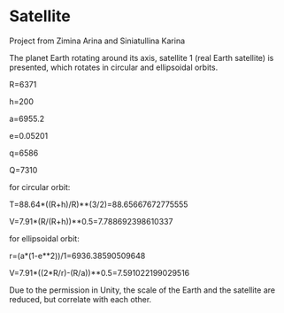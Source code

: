 # Satellite
Project from Zimina Arina and Siniatullina Karina

The planet Earth rotating around its axis, satellite 1 (real Earth satellite) is presented, which rotates in circular and ellipsoidal orbits.

R=6371

h=200

a=6955.2

e=0.05201

q=6586

Q=7310


for circular orbit:

T=88.64*((R+h)/R)**(3/2)=88.65667672775555

V=7.91*(R/(R+h))**0.5=7.788692398610337


for ellipsoidal orbit:

r=(a*(1-e**2))/1=6936.38590509648

V=7.91*((2*R/r)-(R/a))**0.5=7.591022199029516


Due to the permission in Unity, the scale of the Earth and the satellite are reduced, but correlate with each other.
